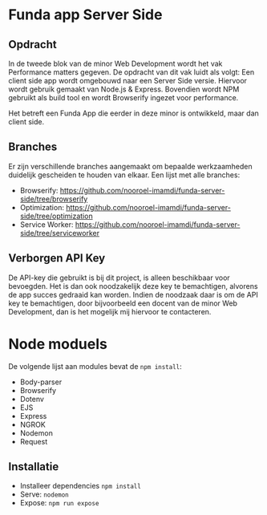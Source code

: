 # Funda app Server Side

## Opdracht
In de tweede blok van de minor Web Development wordt het vak Performance matters gegeven. De opdracht van dit vak luidt als volgt: Een client side app wordt omgebouwd naar een Server Side versie. Hiervoor wordt gebruik gemaakt van Node.js & Express. Bovendien wordt NPM gebruikt als build tool en wordt Browserify ingezet voor performance.

Het betreft een Funda App die eerder in deze minor is ontwikkeld, maar dan client side.

## Branches
Er zijn verschillende branches aangemaakt om bepaalde werkzaamheden duidelijk gescheiden te houden van elkaar. Een lijst met alle branches:

- Browserify: https://github.com/nooroel-imamdi/funda-server-side/tree/browserify
- Optimization: https://github.com/nooroel-imamdi/funda-server-side/tree/optimization
- Service Worker: https://github.com/nooroel-imamdi/funda-server-side/tree/serviceworker

## Verborgen API Key
De API-key die gebruikt is bij dit project, is alleen beschikbaar voor bevoegden. Het is dan ook noodzakelijk deze key te bemachtigen, alvorens de app succes gedraaid kan worden. Indien de noodzaak daar is om de API key te bemachtigen, door bijvoorbeeld een docent van de minor Web Development, dan is het mogelijk mij hiervoor te contacteren.

# Node moduels
De volgende lijst aan modules bevat de `npm install`:

- Body-parser
- Browserify
- Dotenv
- EJS
- Express
- NGROK
- Nodemon
- Request

## Installatie
- Installeer dependencies `npm install`
- Serve: `nodemon`
- Expose: `npm run expose`

